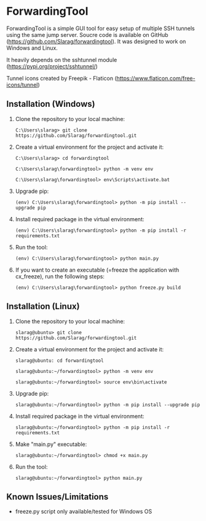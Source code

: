 ForwardingTool
==============

ForwardingTool is a simple GUI tool for easy setup of multiple SSH tunnels using the same jump server.
Soucre code is available on GitHub (https://github.com/Slarag/forwardingtool).
It was designed to work on Windows and Linux.

It heavily depends on the sshtunnel module (https://pypi.org/project/sshtunnel/)

Tunnel icons created by Freepik - Flaticon (https://www.flaticon.com/free-icons/tunnel)

Installation (Windows)
----------------------

1. Clone the repository to your local machine:

    ```C:\Users\slarag> git clone https://github.com/Slarag/forwardingtool.git```

2. Create a virtual environment for the project and activate it:

    ```C:\Users\slarag> cd forwardingtool```

    ```C:\Users\slarag\forwardingtool> python -m venv env```

    ```C:\Users\slarag\forwardingtool> env\Scripts\activate.bat```

3. Upgrade pip:

    ```(env) C:\Users\slarag\forwardingtool> python -m pip install --upgrade pip```

4. Install required package in the virtual environment:

    ```(env) C:\Users\slarag\forwardingtool> python -m pip install -r requirements.txt```

5. Run the tool:

    ```(env) C:\Users\slarag\forwardingtool> python main.py```

6. If you want to create an executable (=freeze the application with cx_freeze), run the following steps:

   ```(env) C:\Users\slarag\forwardingtool> python freeze.py build```

Installation (Linux)
--------------------

1. Clone the repository to your local machine:

    ```slarag@ubuntu> git clone https://github.com/Slarag/forwardingtool.git```

2. Create a virtual environment for the project and activate it:

    ```slarag@ubuntu: cd forwardingtool```

    ```slarag@ubuntu:~/forwardingtool> python -m venv env```

    ```slarag@ubuntu:~/forwardingtool> source env\bin\activate```

3. Upgrade pip:

    ```slarag@ubuntu:~/forwardingtool> python -m pip install --upgrade pip```

4. Install required package in the virtual environment:

    ```slarag@ubuntu:~/forwardingtool> python -m pip install -r requirements.txt```

5. Make "main.py" executable:

   ```slarag@ubuntu:~/forwardingtool> chmod +x main.py```

6. Run the tool:

    ```slarag@ubuntu:~/forwardingtool> python main.py```


Known Issues/Limitations
------------------------

- freeze.py script only available/tested for Windows OS